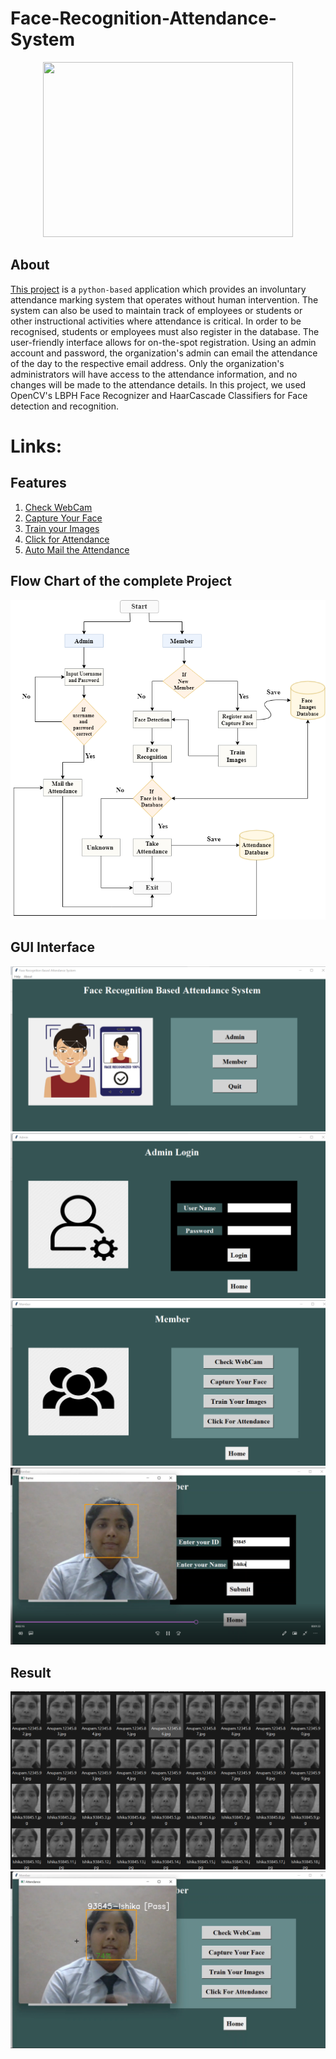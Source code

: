 # Face-Recognition-Attendance-System
<p align="center">
 <img src="https://www.acuant.com/wp-content/uploads/2017/02/iStock-641013458-e1488324610323.jpg" border="0" width="400" height="280" /></p>
<p align="center">
  
## About

[This project](https://github.com/ishika-gupta21/Face-Recognition-Attendance-System/blob/main/FRAS_Project.ipynb) is a `python-based` application which provides an involuntary attendance marking system that operates without human intervention. The system can also be used to maintain track of employees or students or other instructional activities where attendance is critical. In order to be recognised, students or employees must also register in the database. The user-friendly interface allows for on-the-spot registration. Using an admin account and password, the organization's admin can email the attendance of the day to the respective email address. Only the organization's administrators will have access to the attendance information, and no changes will be made to the attendance details. In this project, we used OpenCV's LBPH Face Recognizer and HaarCascade Classifiers for Face detection and recognition.
  
# Links:


## Features

1. [Check WebCam](https://github.com/ishika-gupta21/Face-Recognition-Attendance-System/blob/main/Check_Webcam.ipynb)
2. [Capture Your Face](https://github.com/ishika-gupta21/Face-Recognition-Attendance-System/blob/main/Capture_Face.ipynb)  
3. [Train your Images](https://github.com/ishika-gupta21/Face-Recognition-Attendance-System/blob/main/Train_Images.ipynb)  
4. [Click for Attendance](https://github.com/ishika-gupta21/Face-Recognition-Attendance-System/blob/main/Face_Recognition.ipynb)  
5. [Auto Mail the Attendance](https://github.com/ishika-gupta21/Face-Recognition-Attendance-System/blob/main/Automail_Attendance.ipynb) 

## Flow Chart of the complete Project

![FlowChart](https://github.com/ishika-gupta21/Face-Recognition-Attendance-System/blob/main/GUI%20Interface/FlowChart.png)
 
## GUI Interface
 
![Main Window](https://github.com/ishika-gupta21/Face-Recognition-Attendance-System/blob/main/GUI%20Interface/Main%20Window.png)
![Admin Window](https://github.com/ishika-gupta21/Face-Recognition-Attendance-System/blob/main/GUI%20Interface/Admin%20Login.png)
![Member Window](https://github.com/ishika-gupta21/Face-Recognition-Attendance-System/blob/main/GUI%20Interface/Member%20Window.png)
![Webcam](https://github.com/ishika-gupta21/Face-Recognition-Attendance-System/blob/main/GUI%20Interface/Web-cam%20check.png)
 
## Result

![Dataset](https://github.com/ishika-gupta21/Face-Recognition-Attendance-System/blob/main/GUI%20Interface/Data-set.png)
![Result](https://github.com/ishika-gupta21/Face-Recognition-Attendance-System/blob/main/GUI%20Interface/capture%20face.png)
